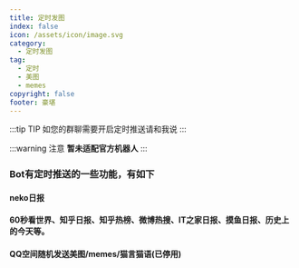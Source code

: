 ```yaml
---
title: 定时发图
index: false
icon: /assets/icon/image.svg
category:
  - 定时发图
tag:
  - 定时
  - 美图
  - memes
copyright: false
footer: 豪堪
---
```



:::tip TIP
如您的群聊需要开启定时推送请和我说
:::

:::warning 注意
**暂未适配官方机器人**
:::

### **Bot有定时推送的一些功能，有如下**
#### **neko日报**
#### **60秒看世界、知乎日报、知乎热榜、微博热搜、IT之家日报、摸鱼日报、历史上的今天等。**
#### **QQ空间随机发送美图/memes/猫言猫语**(已停用)